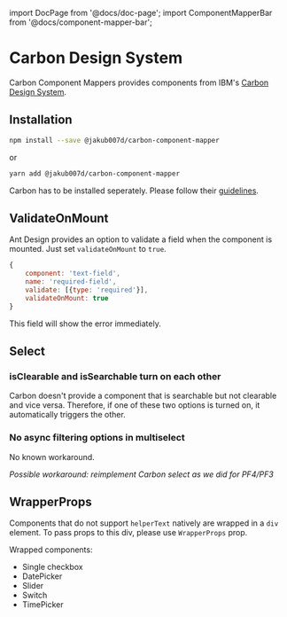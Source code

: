 import DocPage from '@docs/doc-page';
import ComponentMapperBar from '@docs/component-mapper-bar';

<DocPage>

# Carbon Design System

<ComponentMapperBar prefix="carbon" href="https://www.carbondesignsystem.com/" />

Carbon Component Mappers provides components from IBM's [Carbon Design System](https://www.carbondesignsystem.com/).

## Installation

```bash
npm install --save @jakub007d/carbon-component-mapper
```
or
```bash
yarn add @jakub007d/carbon-component-mapper
```

Carbon has to be installed seperately. Please follow their [guidelines](https://www.carbondesignsystem.com/developing/frameworks/react#install).

## ValidateOnMount

Ant Design provides an option to validate a field when the component is mounted. Just set `validateOnMount` to `true`.

```jsx
{
    component: 'text-field',
    name: 'required-field',
    validate: [{type: 'required'}],
    validateOnMount: true
}
```

This field will show the error immediately.

## Select

### isClearable and isSearchable turn on each other

Carbon doesn't provide a component that is searchable but not clearable and vice versa. Therefore, if one of these two options is turned on, it automatically triggers the other.


### No async filtering options in multiselect

No known workaround.

_Possible workaround: reimplement Carbon select as we did for PF4/PF3_

## WrapperProps

Components that do not support `helperText` natively are wrapped in a `div` element. To pass props to this div, please use `WrapperProps` prop.

Wrapped components:

- Single checkbox
- DatePicker
- Slider
- Switch
- TimePicker

</DocPage>
